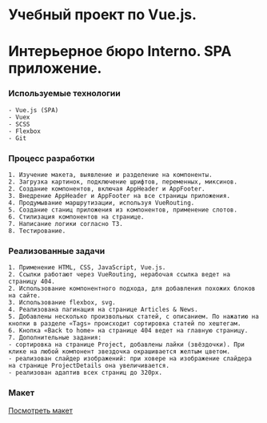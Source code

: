 # Учебный проект по Vue.js. 
# Интерьерное бюро Interno. SPA приложение.

### Иcпользуемые технологии
```
- Vue.js (SPA)
- Vuex
- SCSS
- Flexbox
- Git
```

### Процесс разработки
```
1. Изучение макета, выявление и разделение на компоненты.
2. Загрузка картинок, подключение шрифтов, переменных, миксинов.
2. Создание компонентов, включая AppHeader и AppFooter.
3. Внедрение AppHeader и AppFooter на все страницы приложения.
4. Продумывание маршрутизации, используя VueRouting.
5. Создание станиц приложения из компонентов, применение слотов.
6. Стилизация компонентов на странице.
7. Написание логики согласно ТЗ.
8. Тестирование.
```
### Реализованные задачи
```
1. Применение HTML, CSS, JavaScript, Vue.js.
2. Ссылки работают через VueRouting, нерабочая ссылка ведет на страницу 404.
2. Использование компонентного подхода, для добавления похожих блоков на сайте.
3. Использование flexbox, svg.
4. Реализована пагинация на странице Articles & News.
5. Добавлены несколько произвольных статей, с описанием. По нажатию на кнопки в разделе «Tags» происходит сортировка статей по хештегам.
6. Кнопка «Back to home» на странице 404 ведет на главную страницу.
7. Дополнительные задания: 
- сортировка на странице Project, добавлены лайки (звёздочки). При клике на любой компонент звездочка окрашивается желтым цветом.
- реализован слайдер изображений: при ховере на изображение слайдера на странице ProjectDetails она увеличивается.
- реализован адаптив всех страниц до 320px.
```
### Макет

[Посмотреть макет](https://www.figma.com/file/Pk1fIYlZnMtq851R6zmggn/Interior-Design-Webflow-Website-Template-(Community)-(Copy)-(Copy)-(Copy)?node-id=1%3A5&mode=dev)
